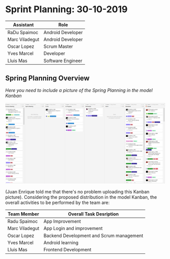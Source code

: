 # Sprint Planning: 30-10-2019

| Assistant  | Role  |  
|---|---|
| RaDu Spaimoc  | Android Developer  |   
| Marc Viladegut  | Android Developer  |   
| Oscar Lopez |  Scrum Master |  
| Yves Marcel | Developer |
| Lluis Mas | Software Engineer |  

## Spring Planning Overview

*Here you need to include a picture of the Spring Planning in the model Kanban*

![KanbanImage_Sprint2](/Sprint2/kanbansprint2.png)

(Juan Enrique told me that there's no problem uploading this Kanban picture).
Considering the proposed distribution in the model Kanban, the overall activities to be performed by the team are: 

| Team Member  | Overall Task Desription  |  
|---|---|
| Radu Spaimoc  | App Improvement |   
| Marc Viladegut  | App Login and improvement  |   
| Oscar Lopez |  Backend Development and Scrum management |  
| Yves Marcel | Android learning |
| Lluis Mas | Frontend Development |  
